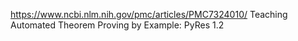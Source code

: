 

<https://www.ncbi.nlm.nih.gov/pmc/articles/PMC7324010/> Teaching Automated Theorem Proving by Example: PyRes 1.2